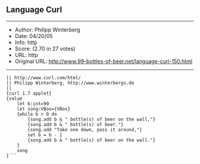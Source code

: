 
## Language Curl ##
---
- Author: Philipp Winterberg
- Date: 04/20/05
- Info: http
- Score:  (2.70 in 27 votes)
- URL: http
- Original URL: http://www.99-bottles-of-beer.net/language-curl-150.html
---

```|| Curl version of 99 Bottles of beer (Bottles.curl)
|| http://www.curl.com/html/
|| Philipp Winterberg, http://www.winterbergs.de
||
{curl 1.7 applet}
{value
    let b:int=99
    let song:VBox={VBox}
    {while b > 0 do
        {song.add b & " bottle(s) of beer on the wall,"}
        {song.add b & " bottle(s) of beer."}
        {song.add "Take one down, pass it around,"}
        set b = b - 1
        {song.add b & " bottle(s) of beer on the wall."}
    }
    song
}```